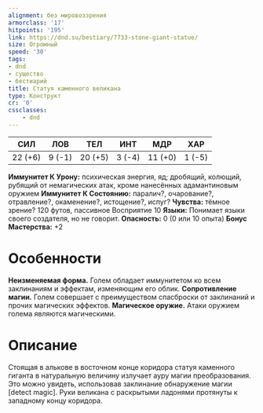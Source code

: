 ```yaml
---
alignment: без мировоззрения
armorclass: '17'
hitpoints: '195'
link: https://dnd.su/bestiary/7733-stone-giant-statue/
size: Огромный
speed: '30'
tags:
- dnd
- существо
- бестиарий
title: Статуя каменного великана
type: Конструкт
cr: '0'
cssclasses:
    - dnd
---
```



| СИЛ | ЛОВ | ТЕЛ | ИНТ | МДР | ХАР |
|---|---|---|---|---|---|
| 22 (+6) | 9 (-1) | 20 (+5) | 3 (-4) | 11 (+0) | 1 (-5) |
**Иммунитет К Урону:** психическая энергия, яд; дробящий, колющий, рубящий от немагических атак, кроме нанесённых адамантиновым оружием
**Иммунитет К Состоянию:** паралич?, очарование?, отравление?, окаменение?, истощение?, испуг?
**Чувства:** тёмное зрение? 120 футов, пассивное Восприятие 10
**Языки:** Понимает языки своего создателя, но не говорит.
**Опасность:** 0 (0 или 10 опыта)
**Бонус Мастерства:** +2


# Особенности
**Неизменяемая форма.** Голем обладает иммунитетом ко всем заклинаниям и эффектам, изменяющим его облик.
**Сопротивление магии.** Голем совершает с преимуществом спасброски от заклинаний и прочих магических эффектов.
**Магическое оружие.** Атаки оружием голема являются магическими.




# Описание
Стоящая в алькове в восточном конце коридора статуя каменного гиганта в натуральную величину излучает ауру магии преобразования. Это можно увидеть, использовав заклинание обнаружение магии [detect magic]. Руки великана с раскрытыми ладонями протянуты к западному концу коридора.